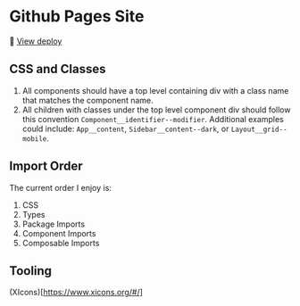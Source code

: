 # Github Pages Site
🚀 [View deploy](https://nathan-wade.com)

## CSS and Classes
1. All components should have a top level containing div with a class name that matches the component name.
2. All children with classes under the top level component div should follow this convention `Component__identifier--modifier`.  Additional examples could include: `App__content`, `Sidebar__content--dark`, or `Layout__grid--mobile`.

## Import Order
The current order I enjoy is:
1. CSS
2. Types
3. Package Imports
4. Component Imports
5. Composable Imports

## Tooling
(XIcons)[https://www.xicons.org/#/]